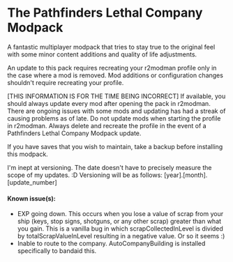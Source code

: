 # The Pathfinders Lethal Company Modpack
 A fantastic multiplayer modpack that tries to stay true to the original feel with some minor content additions and quality of life adjustments.
 
 An update to this pack requires recreating your r2modman profile only in the case where a mod is removed. Mod additions or configuration changes shouldn't require recreating your profile.
 
 [THIS INFORMATION IS FOR THE TIME BEING INCORRECT] If available, you should always update every mod after opening the pack in r2modman.
 There are ongoing issues with some mods and updating has had a streak of causing problems as of late. Do not update mods when starting the profile in r2modman. Always delete and recreate the profile in the event of a Pathfinders Lethal Company Modpack update.
 
 If you have saves that you wish to maintain, take a backup before installing this modpack.
 
 I'm inept at versioning. The date doesn't have to precisely measure the scope of my updates. :D Versioning will be as follows: [year].[month].[update_number]
 
#### Known issue(s):
- EXP going down. This occurs when you lose a value of scrap from your ship (keys, stop signs, shotguns, or any other scrap) greater than what you gain. This is a vanilla bug in which scrapCollectedInLevel is divided by totalScrapValueInLevel resulting in a negative value. Or so it seems :)
- Inable to route to the company. AutoCompanyBuilding is installed specifically to bandaid this.